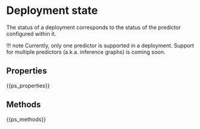 # Deployment state

The status of a deployment corresponds to the status of the predictor configured within it.

!!! note
    Currently, only one predictor is supported in a deployment. Support for multiple predictors (a.k.a. inference graphs) is coming soon.

## Properties

{{ps_properties}}

## Methods

{{ps_methods}}

